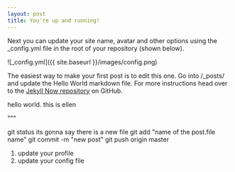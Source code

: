 ```yaml
---
layout: post
title: You're up and running!
---
```


Next you can update your site name, avatar and other options using the _config.yml file in the root of your repository (shown below).

![_config.yml]({{ site.baseurl }}/images/config.png)

The easiest way to make your first post is to edit this one. Go into /_posts/ and update the Hello World markdown file. For more instructions head over to the [Jekyll Now repository](https://github.com/barryclark/jekyll-now) on GitHub.

hello world. this is ellen

"""

git status
its gonna say there is a new file
git add "name of the post.file name"
git commit -m "new post"
git push origin master


1. update your profile
2. update your config file
